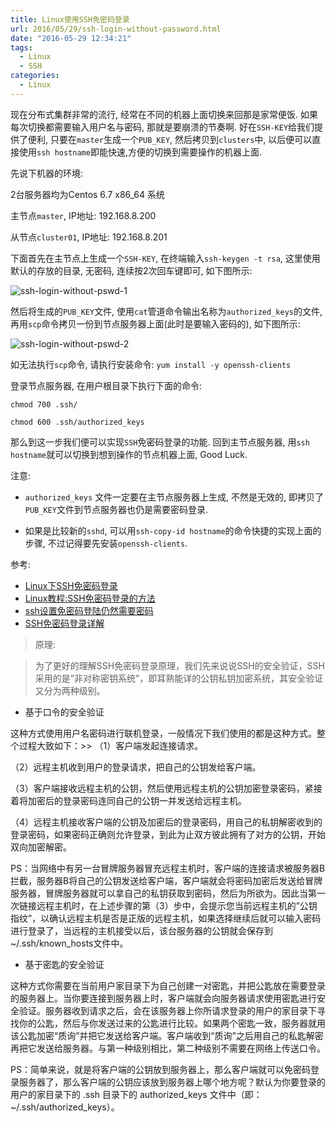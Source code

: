 ```yaml
---
title: Linux使用SSH免密码登录
url: 2016/05/29/ssh-login-without-password.html
date: "2016-05-29 12:34:21"
tags:
  - Linux
  - SSH
categories:
  - Linux
---
```



现在分布式集群非常的流行, 经常在不同的机器上面切换来回那是家常便饭. 如果每次切换都需要输入用户名与密码, 那就是要崩溃的节奏啊. 好在`SSH-KEY`给我们提供了便利, 只要在`master`生成一个`PUB_KEY`, 然后拷贝到`clusters`中, 以后便可以直接使用`ssh hostname`即能快速,方便的切换到需要操作的机器上面.

<!--more-->

先说下机器的环境:

2台服务器均为Centos 6.7 x86_64 系统

主节点`master`, IP地址: 192.168.8.200

从节点`cluster01`, IP地址: 192.168.8.201

下面首先在主节点上生成一个`SSH-KEY`, 在终端输入`ssh-keygen -t rsa`, 这里使用默认的存放的目录, 无密码, 连续按2次回车键即可, 如下图所示:

![ssh-login-without-pswd-1](//imgs.lisenhui.cn/blog/2016/05-29-ssh-login-without-pswd-01.png)

然后将生成的`PUB_KEY`文件, 使用`cat`管道命令输出名称为`authorized_keys`的文件, 再用`scp`命令拷贝一份到节点服务器上面(此时是要输入密码的), 如下图所示:

![ssh-login-without-pswd-2](//imgs.lisenhui.cn/blog/2016/05-29-ssh-login-without-pswd-02.png)

如无法执行`scp`命令, 请执行安装命令: `yum install -y openssh-clients`

登录节点服务器, 在用户根目录下执行下面的命令:

```
chmod 700 .ssh/

chmod 600 .ssh/authorized_keys
```

那么到这一步我们便可以实现`SSH`免密码登录的功能. 回到主节点服务器, 用`ssh hostname`就可以切换到想到操作的节点机器上面, Good Luck.


注意:

* `authorized_keys` 文件一定要在主节点服务器上生成, 不然是无效的, 即拷贝了`PUB_KEY`文件到节点服务器也仍是需要密码登录.

* 如果是比较新的`sshd`, 可以用`ssh-copy-id hostname`的命令快捷的实现上面的步骤, 不过记得要先安装`openssh-clients`.


参考:

* [Linux下SSH免密码登录](http://blog.csdn.net/a15039096218/article/details/7830553)
* [Linux教程:SSH免密码登录的方法](http://be-evil.org/linux-ssh-login-without-using-password.html)
* [ssh设置免密码登陆仍然需要密码](http://segmentfault.com/q/1010000002903000)
* [SSH免密码登录详解](http://www.linuxidc.com/Linux/2015-03/114709.htm)

> 原理:

> 为了更好的理解SSH免密码登录原理，我们先来说说SSH的安全验证，SSH采用的是”非对称密钥系统”，即耳熟能详的公钥私钥加密系统，其安全验证又分为两种级别。

>
* 基于口令的安全验证
>
这种方式使用用户名密码进行联机登录，一般情况下我们使用的都是这种方式。整个过程大致如下：>>
（1）客户端发起连接请求。
>
（2）远程主机收到用户的登录请求，把自己的公钥发给客户端。
>
（3）客户端接收远程主机的公钥，然后使用远程主机的公钥加密登录密码，紧接着将加密后的登录密码连同自己的公钥一并发送给远程主机。
>
（4）远程主机接收客户端的公钥及加密后的登录密码，用自己的私钥解密收到的登录密码，如果密码正确则允许登录，到此为止双方彼此拥有了对方的公钥，开始双向加密解密。
>
PS：当网络中有另一台冒牌服务器冒充远程主机时，客户端的连接请求被服务器B拦截，服务器B将自己的公钥发送给客户端，客户端就会将密码加密后发送给冒牌服务器，冒牌服务器就可以拿自己的私钥获取到密码，然后为所欲为。因此当第一次链接远程主机时，在上述步骤的第（3）步中，会提示您当前远程主机的”公钥指纹”，以确认远程主机是否是正版的远程主机，如果选择继续后就可以输入密码进行登录了，当远程的主机接受以后，该台服务器的公钥就会保存到 ~/.ssh/known_hosts文件中。
>
* 基于密匙的安全验证
>
这种方式你需要在当前用户家目录下为自己创建一对密匙，并把公匙放在需要登录的服务器上。当你要连接到服务器上时，客户端就会向服务器请求使用密匙进行安全验证。服务器收到请求之后，会在该服务器上你所请求登录的用户的家目录下寻找你的公匙，然后与你发送过来的公匙进行比较。如果两个密匙一致，服务器就用该公匙加密“质询”并把它发送给客户端。客户端收到“质询”之后用自己的私匙解密再把它发送给服务器。与第一种级别相比，第二种级别不需要在网络上传送口令。
>
PS：简单来说，就是将客户端的公钥放到服务器上，那么客户端就可以免密码登录服务器了，那么客户端的公钥应该放到服务器上哪个地方呢？默认为你要登录的用户的家目录下的 .ssh 目录下的 authorized_keys 文件中（即：~/.ssh/authorized_keys）。
